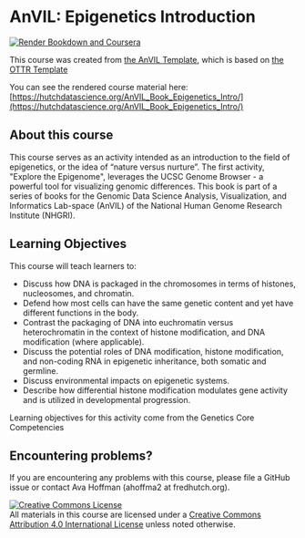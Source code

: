 
# AnVIL: Epigenetics Introduction

[![Render Bookdown and Coursera](https://github.com/jhudsl/OTTR_Template/actions/workflows/render-all.yml/badge.svg)](https://github.com/jhudsl/OTTR_Template/actions/workflows/render-all.yml)

This course was created from [the AnVIL Template](https://github.com/jhudsl/AnVIL_bookdown_style), which is based on [the OTTR Template](https://github.com/jhudsl/OTTR_Template)

You can see the rendered course material here: [https://hutchdatascience.org/AnVIL_Book_Epigenetics_Intro/](https://hutchdatascience.org/AnVIL_Book_Epigenetics_Intro/)

## About this course

This course serves as an activity intended as an introduction to the field of epigenetics, or the idea of “nature versus nurture”. The first activity, "Explore the Epigenome", leverages the UCSC Genome Browser - a powerful tool for visualizing genomic differences. This book is part of a series of books for the Genomic Data Science Analysis, Visualization, and Informatics Lab-space (AnVIL) of the National Human Genome Research Institute (NHGRI). 

## Learning Objectives

This course will teach learners to:  

- Discuss how DNA is packaged in the chromosomes in terms of histones, nucleosomes, and chromatin.
- Defend how most cells can have the same genetic content and yet have different functions in the body.
- Contrast the packaging of DNA into euchromatin versus heterochromatin in the context of histone modification, and DNA modification (where applicable).
- Discuss the potential roles of DNA modification, histone modification, and non-coding RNA in epigenetic inheritance, both somatic and germline.
- Discuss environmental impacts on epigenetic systems.
- Describe how differential histone modification modulates gene activity and is utilized in developmental progression.

Learning objectives for this activity come from the Genetics Core Competencies

## Encountering problems?

If you are encountering any problems with this course, please file a GitHub issue or contact Ava Hoffman (ahoffma2 at fredhutch.org).

<a rel="license" href="http://creativecommons.org/licenses/by/4.0/"><img alt="Creative Commons License" style="border-width:0" src="https://i.creativecommons.org/l/by/4.0/88x31.png" /></a><br />All materials in this course are licensed under a <a rel="license" href="http://creativecommons.org/licenses/by/4.0/">Creative Commons Attribution 4.0 International License</a> unless noted otherwise.
